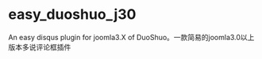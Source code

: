 easy_duoshuo_j30
================

An easy disqus plugin for joomla3.X of DuoShuo。一款简易的joomla3.0以上版本多说评论框插件

